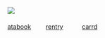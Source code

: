 ㅤㅤ![](https://file.garden/Z3q0Rqna_FBI9OSr/Red.png)

ㅤㅤ[atabook](https://blamejohn.atabook.org/)
ㅤㅤ [rentry](https://rentry.co/john-shedletsky)
ㅤㅤㅤ[carrd](https://immutableboy.carrd.co)
